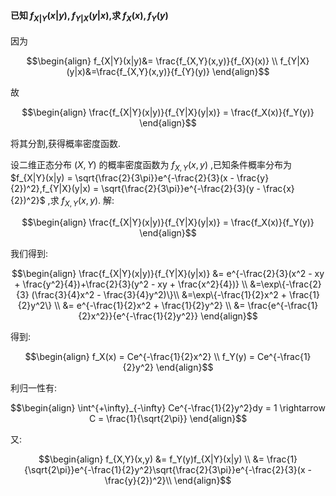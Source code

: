 #### 已知 $f_{X|Y}(x|y),f_{Y|X}(y|x)$,求 $f_X(x),f_Y(y)$
因为

$$\begin{align}
    f_{X|Y}(x|y)&= \frac{f_{X,Y}(x,y)}{f_{X}(x)} \\
    f_{Y|X}(y|x)&=\frac{f_{X,Y}(x,y)}{f_{Y}(y)}
\end{align}$$

故

$$\begin{align}
    \frac{f_{X|Y}(x|y)}{f_{Y|X}(y|x)} = \frac{f_X(x)}{f_Y(y)}
\end{align}$$

将其分割,获得概率密度函数.

设二维正态分布 $(X,Y)$ 的概率密度函数为 $f_{X,Y}(x,y)$ ,已知条件概率分布为 $f_{X|Y}(x|y) = \sqrt{\frac{2}{3\pi}}e^{-\frac{2}{3}(x - \frac{y}{2})^2},f_{Y|X}(y|x) = \sqrt{\frac{2}{3\pi}}e^{-\frac{2}{3}(y - \frac{x}{2})^2}$ ,求 $f_{X,Y}(x,y)$.
解:

$$\begin{align}
    \frac{f_{X|Y}(x|y)}{f_{Y|X}(y|x)} = \frac{f_X(x)}{f_Y(y)}
\end{align}$$

我们得到:

$$\begin{align}
    \frac{f_{X|Y}(x|y)}{f_{Y|X}(y|x)} &= e^{-\frac{2}{3}(x^2 - xy + \frac{y^2}{4})+\frac{2}{3}(y^2 - xy + \frac{x^2}{4})} \\
    &=\exp\{-\frac{2}{3} (\frac{3}{4}x^2 - \frac{3}{4}y^2)\}\\
    &=\exp\{-\frac{1}{2}x^2 + \frac{1}{2}y^2\} \\
    &= e^{-\frac{1}{2}x^2 + \frac{1}{2}y^2} \\
    &= \frac{e^{-\frac{1}{2}x^2}}{e^{-\frac{1}{2}y^2}}
\end{align}$$

得到:

$$\begin{align}
    f_X(x) = Ce^{-\frac{1}{2}x^2} \\
    f_Y(y) = Ce^{-\frac{1}{2}y^2}
\end{align}$$

利归一性有:

$$\begin{align}
    \int^{+\infty}_{-\infty} Ce^{-\frac{1}{2}y^2}dy = 1  \rightarrow C = \frac{1}{\sqrt{2\pi}}
\end{align}$$

又:

$$\begin{align}
    f_{X,Y}(x,y) &= f_Y(y)f_{X|Y}(x|y) \\
    &= \frac{1}{\sqrt{2\pi}}e^{-\frac{1}{2}y^2}\sqrt{\frac{2}{3\pi}}e^{-\frac{2}{3}(x - \frac{y}{2})^2}\\
\end{align}$$